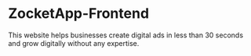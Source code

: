 # ZocketApp-Frontend
This website helps businesses create digital ads in less than 30 seconds and grow digitally without any expertise.
